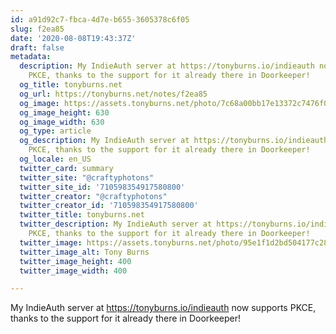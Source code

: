 ```yaml
---
id: a91d92c7-fbca-4d7e-b655-3605378c6f05
slug: f2ea85
date: '2020-08-08T19:43:37Z'
draft: false
metadata:
  description: My IndieAuth server at https://tonyburns.io/indieauth now supports
    PKCE, thanks to the support for it already there in Doorkeeper!
  og_title: tonyburns.net
  og_url: https://tonyburns.net/notes/f2ea85
  og_image: https://assets.tonyburns.net/photo/7c68a00bb17e13372c7476f064ab511d.jpeg
  og_image_height: 630
  og_image_width: 630
  og_type: article
  og_description: My IndieAuth server at https://tonyburns.io/indieauth now supports
    PKCE, thanks to the support for it already there in Doorkeeper!
  og_locale: en_US
  twitter_card: summary
  twitter_site: "@craftyphotons"
  twitter_site_id: '710598354917580800'
  twitter_creator: "@craftyphotons"
  twitter_creator_id: '710598354917580800'
  twitter_title: tonyburns.net
  twitter_description: My IndieAuth server at https://tonyburns.io/indieauth now supports
    PKCE, thanks to the support for it already there in Doorkeeper!
  twitter_image: https://assets.tonyburns.net/photo/95e1f1d2bd504177c28895d76d097e38.jpeg
  twitter_image_alt: Tony Burns
  twitter_image_height: 400
  twitter_image_width: 400

---
```


My IndieAuth server at https://tonyburns.io/indieauth now supports PKCE, thanks to the support for it already there in Doorkeeper!
